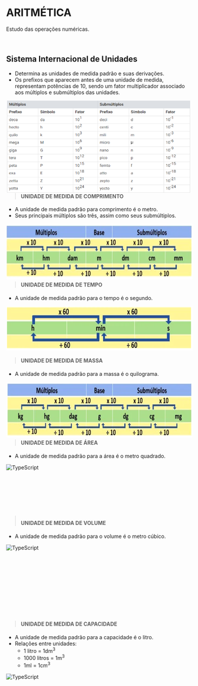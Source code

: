# ARITMÉTICA
Estudo das operações numéricas.

<br>

## Sistema Internacional de Unidades
* Determina as unidades de medida padrão e suas derivações.
* Os prefixos que aparecem antes de uma unidade de medida, representam potências de 10, sendo um fator multiplicador associado aos múltiplos e submúltiplos das unidades.

<div style="display:inline_block">
    <img align="left" height="250" width="500" alt="TypeScript" src="./../../img/prefixos-unidades-de-medida.png">
</div>

<br>
<br>
<br>
<br>
<br>
<br>
<br>
<br>
<br>
<br>
<br>
<br>

> #### UNIDADE DE MEDIDA DE COMPRIMENTO
* A unidade de medida padrão para comprimento é o metro.
* Seus principais múltiplos são três, assim como seus submúltiplos.

<div style="display:inline_block">
    <img align="left" height="150" width="700" alt="TypeScript" src="./../../img/conversao-comprimento.png">
</div>

<br>
<br>
<br>
<br>
<br>
<br>
<br>
<br>

> #### UNIDADE DE MEDIDA DE TEMPO
* A unidade de medida padrão para o tempo é o segundo.

<div style="display:inline_block">
    <img align="left" height="120" width="700" alt="TypeScript" src="./../../img/conversao-tempo.png">
</div>

<br>
<br>
<br>
<br>
<br>
<br>
<br>

> #### UNIDADE DE MEDIDA DE MASSA
* A unidade de medida padrão para a massa é o quilograma.

<div style="display:inline_block">
    <img align="left" height="150" width="700" alt="TypeScript" src="./../../img/conversao-massa.png">
</div>

<br>
<br>
<br>
<br>
<br>
<br>
<br>
<br>

> #### UNIDADE DE MEDIDA DE ÁREA
* A unidade de medida padrão para a área é o metro quadrado.

<div style="display:inline_block">
    <img align="left" height="150" width="700" alt="TypeScript" src="https://static.todamateria.com.br/upload/co/nv/conversaounidadesdearea-cke.jpg?auto_optimize=low">
</div>

<br>
<br>
<br>
<br>
<br>
<br>
<br>

> #### UNIDADE DE MEDIDA DE VOLUME
* A unidade de medida padrão para o volume é o metro cúbico.

<div style="display:inline_block">
    <img align="left" height="200" width="900" alt="TypeScript" src="https://static.todamateria.com.br/upload/co/nv/conversaounidadesdevolume-cke.jpg?auto_optimize=low">
</div>

<br>
<br>
<br>
<br>
<br>
<br>
<br>
<br>
<br>
<br>
<br>

> #### UNIDADE DE MEDIDA DE CAPACIDADE
* A unidade de medida padrão para a capacidade é o litro.
* Relações entre unidades:
  - 1 litro = 1dm<sup>3</sup> 
  - 1000 litros = 1m<sup>3</sup>
  - 1ml = 1cm<sup>3</sup>

<div style="display:inline_block">
    <img align="left" height="200" width="900" alt="TypeScript" src="https://static.todamateria.com.br/upload/co/nv/conversaomedidasdevolume-cke.jpg?auto_optimize=low">
</div>
